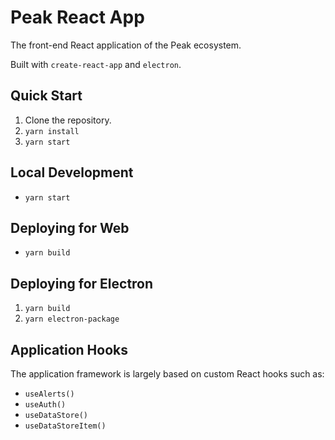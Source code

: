 # Peak React App

The front-end React application of the Peak ecosystem.

Built with `create-react-app` and `electron`.

## Quick Start

1. Clone the repository.
2. `yarn install`
3. `yarn start`

## Local Development

* `yarn start`

## Deploying for Web

* `yarn build`

## Deploying for Electron

1. `yarn build`
2. `yarn electron-package`

## Application Hooks

The application framework is largely based on custom React hooks such as:

* `useAlerts()`
* `useAuth()`
* `useDataStore()`
* `useDataStoreItem()`